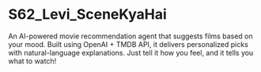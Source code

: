 # S62_Levi_SceneKyaHai
An AI-powered movie recommendation agent that suggests films based on your mood. Built using OpenAI + TMDB API, it delivers personalized picks with natural-language explanations. Just tell it how you feel, and it tells you what to watch!
